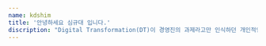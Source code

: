```yaml
---
name: kdshim
title: '안녕하세요 심규대 입니다.'
discription: "Digital Transformation(DT)이 경영진의 과제라고만 인식하던 개인적인 시각이 변하게 되었습니다."
---
```

